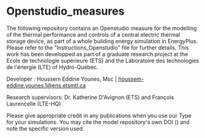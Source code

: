 # Openstudio_measures
The following repository contains an Openstudio measure for the modelling of the thermal performance and controls of a central electric thermal storage device, as part of a whole building energy simulation in EnergyPlus. Please refer to the "Instructions_Openstudio" file for further details. This work has been developped as part of a graduate research project at the Ecole de technologie supérieure (ETS) and the Laboratoire des technologies de l'énergie (LTE) of Hydro-Québec.

Developer : Houssem Eddine Younes, Msc | houssem-eddine.younes.1@ens.etsmtl.ca

Research supervisors: Dr. Katherine D'Avignon (ETS) and François Laurencelle (LTE-HQ)


Please give appropriate credit in any publications when you use our Type for your simulations. You may cite the model repository's own DOI () and note the specific version used.
